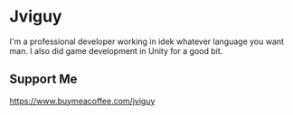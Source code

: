 # Jviguy
I'm a professional developer working in idek whatever language you want man. I also did game development in Unity for a good bit.

## Support Me
https://www.buymeacoffee.com/jviguy
